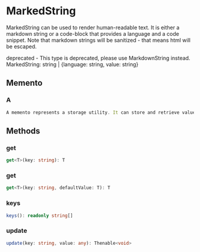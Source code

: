 # MarkedString

MarkedString can be used to render human-readable text. It is either a markdown string or a code-block that provides a language and a code snippet. Note that markdown strings will be sanitized - that means html will be escaped.

deprecated - This type is deprecated, please use MarkdownString instead.
MarkedString: string | {language: string, value: string}

## Memento

### A

```typescript
A memento represents a storage utility. It can store and retrieve values.
```

## Methods

### get

```typescript
get<T>(key: string): T
```

### get

```typescript
get<T>(key: string, defaultValue: T): T
```

### keys

```typescript
keys(): readonly string[]
```

### update

```typescript
update(key: string, value: any): Thenable<void>
```

